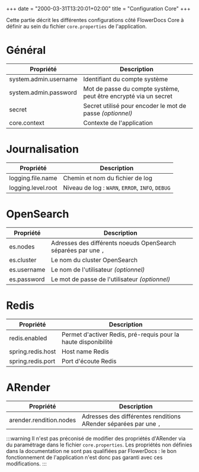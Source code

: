 +++
date = "2000-03-31T13:20:01+02:00"
title = "Configuration Core"
+++

Cette partie décrit les différentes configurations côté FlowerDocs Core à définir au sein du fichier `core.properties` de l'application.


# Général

|Propriété			   |	  Description														|
|----------------------|------------------------------------------------------------------------|
|system.admin.username |Identifiant du compte système											|
|system.admin.password |Mot de passe du compte système, peut être encrypté via un secret		|
|secret				   |Secret utilisé pour encoder le mot de passe *(optionnel)*				|
|core.context		   |Contexte de l'application												|


# Journalisation

|Propriété			|	  Description														|
|-------------------|-----------------------------------------------------------------------|
|logging.file.name  |Chemin et nom du fichier de log										|
|logging.level.root |Niveau de log : `WARN`, `ERROR`, `INFO`, `DEBUG`					|

# OpenSearch

|Propriété  |	  Description														|
|-----------|-----------------------------------------------------------------------|
|es.nodes   |Adresses des différents noeuds OpenSearch séparées par une ``,``      |
|es.cluster |Le nom du cluster OpenSearch											|
|es.username|Le nom de l'utilisateur *(optionnel)*									|
|es.password|Le mot de passe de l'utilisateur *(optionnel)*							|

# Redis

|Propriété		  |	  Description														|
|-----------------|---------------------------------------------------------------------|
|redis.enabled    |Permet d'activer Redis, pré-requis pour la haute disponibilité 	    |
|spring.redis.host|Host name Redis														|
|spring.redis.port|Port d'écoute Redis												|

# ARender

|Propriété					   |	  Description	   											   |
|------------------------------|-------------------------------------------------------------------|
|arender.rendition.nodes	   |Adresses des différentes renditions ARender séparées par une ``,`` |

:::warning
Il n'est pas préconisé de modifier des propriétés d'ARender via du paramétrage dans le fichier `core.properties`. Les propriétés non définies dans la documentation ne sont pas qualifiées par FlowerDocs : le bon fonctionnement de l'application n'est donc pas garanti avec ces modifications.
:::